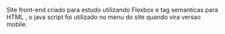 Site front-end criado para estudo utilizando Flexbox e tag semanticas para HTML , o java script foi utilizado no menu 
do site quando vira versao mobile.